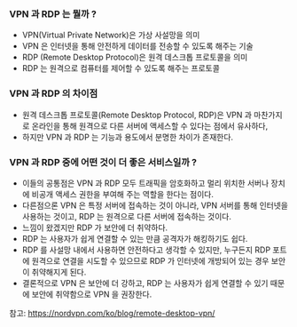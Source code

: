 ### VPN 과 RDP 는 뭘까 ?
- VPN(Virtual Private Network)은 가상 사설망을 의미
- VPN 은 인터넷을 통해 안전하게 데이터를 전송할 수 있도록 해주는 기술
- RDP (Remote Desktop Protocol)은 원격 데스크톱 프로토콜을 의미
- RDP 는 원격으로 컴퓨터를 제어할 수 있도록 해주는 프로토콜

### VPN 과 RDP 의 차이점
- 원격 데스크톱 프로토콜(Remote Desktop Protocol, RDP)은 VPN 과 마찬가지로 온라인을 통해 원격으로 다른 서버에 액세스할 수 있다는 점에서 유사하다,
- 하지만 VPN 과 RDP 는 기능과 용도에서 분명한 차이가 존재한다. 

### VPN 과 RDP 중에 어떤 것이 더 좋은 서비스일까 ? 
- 이들의 공통점은 VPN 과 RDP 모두 트래픽을 암호화하고 멀리 위치한 서버나 장치에 비공개 액세스 권한을 부여해 주는 역할을 한다는 점이다.
- 다른점으론 VPN 은 특정 서버에 접속하는 것이 아니라, VPN 서버를 통해 인터넷을 사용하는 것이고,
RDP 는 원격으로 다른 서버에 접속하는 것이다.
- 느낌이 왔겠지만 RDP 가  보안에 더 취약하다.
- RDP 는 사용자가 쉽게 연결할 수 있는 만큼 공격자가 해킹하기도 쉽다.
- RDP 를 사설망 내에서 사용하면 안전하다고 생각할 수 있지만, 누구든지 RDP 포트에 원격으로 연결을 시도할 수 있으므로 RDP 가 인터넷에 개방되어 있는 경우 보안이 취약해지게 된다.
- 결론적으로 VPN 은 보안에 더 강하고, RDP 는 사용자가 쉽게 연결할 수 있기 때문에 보안에 취약함으로 VPN 을 권장한다.

참고: https://nordvpn.com/ko/blog/remote-desktop-vpn/